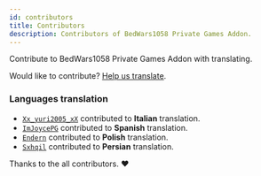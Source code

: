 ```yaml
---
id: contributors
title: Contributors
description: Contributors of BedWars1058 Private Games Addon.
---
```

Contribute to BedWars1058 Private Games Addon with translating.

Would like to contribute? [Help us translate](/private-games/contribute/help-us-translate).

### Languages translation
* [`Xx_yuri2005_xX`](https://polymart.org/u/5122) contributed to **Italian** translation.
* [`ImJoycePG`](https://polymart.org/u/7240) contributed to **Spanish** translation.
* [`Endern`](https://polymart.org/u/3546) contributed to **Polish** translation.
* [`Sxhqil`](https://polymart.org/u/7412) contributed to **Persian** translation. 

Thanks to the all contributors. ❤️